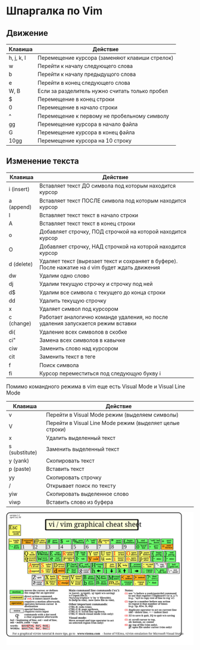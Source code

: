 # Шпаргалка по Vim

## Движение

| Клавиша | Действие |
|----|---|
| h, j, k, l | Перемещение курсора (заменяют клавиши стрелок) |
| w | Перейти к началу следующего слова |
| b | Перейти к началу предыдущого слова |
| e | Перейти в конец следующего слова |
| W, B | Если за разделитель нужно считать только пробел |
| $ | Перемещение в конец строки |
| 0 | Перемещение в начало строки |
| ^ | Перемещение к первому не пробельному символу |
| gg | Перемещение курсора в начало файла |
| G | Перемещение курсора в конец файла |
| 10gg | Перемещение курсора на 10 строку |

## Изменение текста

| Клавиша | Действие |
|----|---|
| i (insert) | Вставляет текст ДО символа под которым находится курсор |
| a (append) | Вставляет текст ПОСЛЕ символа под которым находится курсор |
| I | Вставляет текст текст в начало строки |
| A | Вставляет текст текст в конец строки |
| o | Добавляет строчку, ПОД строчкой на которой находится курсор |
| O | Добавляет строчку, НАД строчкой на которой находится курсор |
| d (delete) | Удаляет текст (вырезает текст и сохраняет в буфере). После нажатие на `d` vim будет ждать движения |
| dw | Удалим одно слово |
| dj | Удалим текущую строчку и строчку под ней |
| d$ | Удалим все символа с текущего до конца строки |
| dd | Удалить текущую строчку |
| x | Удаляет символ под курсором |
| с (change) | Работает аналогично команде удаления, но после удаления запускается режим вставки |
| di( | Удаление всех символов в скобке |
| сi" | Замена всех символов в кавычке |
| сiw | Заменить слово над курсором |
| cit | Заменить текст в теге |
| f | Поиск символа |
| fi | Курсор переместиться под следующую букву i |

Помимо командного режима в vim еще есть Visual Mode и Visual Line Mode

| Клавиша | Действие |
|----|---|
| v | Перейти в Visual Mode режим (выделяем символы) |
| V | Перейти в Visual Line Mode режим (выделяет целые строки) |
| x | Удалить выделенный текст |
| s (substitute) | Заменить выделенный текст |
| y (yank) | Скопировать текст |
| p (paste) | Вставить текст |
| yy | Скопировать строчку |
| / | Открывает поиск по тексту |
| yiw | Скопировать выделенное слово |
| viwp | Вставить слово из буфера |

![vim.tutorial](vim.tutorial.svg)